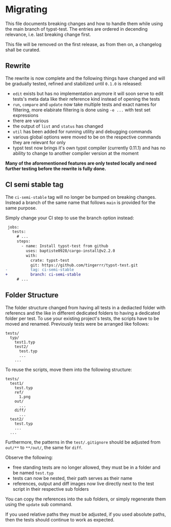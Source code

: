 # Migrating
This file documents breaking changes and how to handle them while using the main branch of
typst-test. The entries are ordered in decending relevance, i.e. last breaking change first.

This file will be removed on the first release, as from then on, a changelog shall be curated.

## Rewrite
The rewrite is now complete and the following things have changed and will be gradually tested, refined and stabilized until `0.1.0` is released:
- `edit` exists but has no implementation anymore it will soon serve to edit tests's meta data like their reference kind instead of opening the tests
- `run`, `compare` and `update` now take multiple tests and exact names for filtering, more elabirate filtering is done using `-e ...` with test set expressions
- there are various
- the output of `list` and `status` has changed
- `util` has been added for running utility and debugging commands
- various global options were moved to be on the respective commands they are relevant for only
- typst test now brings it's own typst compiler (currently 0.11.1) and has no ability to change to another compiler version at the moment

**Many of the aforementioned features are only tested locally and need further testing before the rewrite is fully done.**

## CI semi stable tag
The `ci-semi-stable` tag will no longer be bumped on breaking changes. Instead a branch of the same
name that follows `main` is provided for the same purpose.

Simply change your CI step to use the branch option instead:
```diff
 jobs:
   tests:
     # ...
     steps:
       - name: Install typst-test from github
         uses: baptiste0928/cargo-install@v2.2.0
         with:
           crate: typst-test
           git: https://github.com/tingerrr/typst-test.git
-          tag: ci-semi-stable
+          branch: ci-semi-stable
     # ...
```

## Folder Structure
The folder structure changed from having all tests in a dediacted folder with referencs and the like
in different dedicated folders to having a dedicated folder per test. To use your existing project's
tests, the scripts have to be moved and renamed. Previously tests were be arranged like follows:
```
tests/
  typ/
    test1.typ
    test2/
      test.typ
      ...
    ...
```

To reuse the scripts, move them into the following structure:
```
tests/
  test1/
    test.typ
    ref/
      1.png
    out/
      ...
    diff/
      ...
  test2/
    test.typ
    ...
  ...
```

Furthermore, the patterns in the `test/.gitignore` should be adjusted from `out/**` to `**/out/`,
the same for `diff`.

Observe the following:
- free standing tests are no longer allowed, they must be in a folder and be named `test.typ`
- tests can now be nested, their path serves as their name
- references, output and diff images now live directly next to the test script in their respective
  sub folders

You can copy the references into the sub folders, or simply regenerate them using the `update` sub
command.

If you used relative paths they must be adjusted, if you used absolute paths, then the tests should
continue to work as expected.

